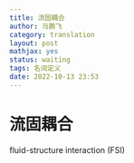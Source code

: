 ```yaml
---
title: 流固耦合
author: 马鹏飞
category: translation
layout: post
mathjax: yes
status: waiting
tags: 名词定义
date: 2022-10-13 23:53
---
```

# 流固耦合

fluid-structure interaction (FSI)